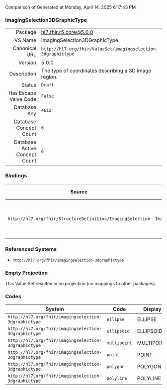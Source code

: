 Comparison of 
Generated at Monday, April 14, 2025 6:17:43 PM

### ImagingSelection3DGraphicType

|      |     |
| ---: | --- |
| Package | hl7.fhir.r5.core@5.0.0 |
| VS Name | ImagingSelection3DGraphicType |
| Canonical URL | `http://hl7.org/fhir/ValueSet/imagingselection-3dgraphictype` |
| Version | 5.0.0 |
| Description | The type of coordinates describing a 3D image region. |
| Status | `Draft` |
| Has Escape Valve Code | `False` |
| Database Key | `4612` |
| Database Concept Count | `6` |
| Database Active Concept Count | `6` |
### Bindings

| Source | Element | Binding | Strength | Element Short |
| ------ | ------- | ------- | -------- | ------------- |
| `http://hl7.org/fhir/StructureDefinition/ImagingSelection` | `ImagingSelection.instance.imageRegion3D.regionType` | `http://hl7.org/fhir/ValueSet/imagingselection-3dgraphictype\|5.0.0` | `Required` | point \| multipoint \| polyline \| polygon \| ellipse \| ellipsoid |

### Referenced Systems

* `http://hl7.org/fhir/imagingselection-3dgraphictype`
### Empty Projection

This Value Set resulted in no projection (no mappings to other packages).

### Codes

| System | Code | Display |
| ------ | ---- | ------- |
| `http://hl7.org/fhir/imagingselection-3dgraphictype` | `ellipse` | ELLIPSE |
| `http://hl7.org/fhir/imagingselection-3dgraphictype` | `ellipsoid` | ELLIPSOID |
| `http://hl7.org/fhir/imagingselection-3dgraphictype` | `multipoint` | MULTIPOINT |
| `http://hl7.org/fhir/imagingselection-3dgraphictype` | `point` | POINT |
| `http://hl7.org/fhir/imagingselection-3dgraphictype` | `polygon` | POLYGON |
| `http://hl7.org/fhir/imagingselection-3dgraphictype` | `polyline` | POLYLINE |
